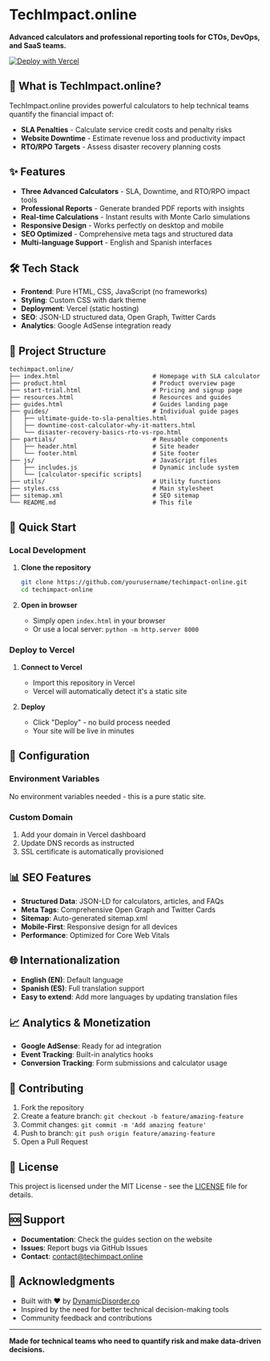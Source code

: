 # TechImpact.online

**Advanced calculators and professional reporting tools for CTOs, DevOps, and SaaS teams.**

[![Deploy with Vercel](https://vercel.com/button)](https://vercel.com/new/clone?repository-url=https://github.com/yourusername/techimpact-online)

## 🚀 What is TechImpact.online?

TechImpact.online provides powerful calculators to help technical teams quantify the financial impact of:

- **SLA Penalties** - Calculate service credit costs and penalty risks
- **Website Downtime** - Estimate revenue loss and productivity impact  
- **RTO/RPO Targets** - Assess disaster recovery planning costs

## ✨ Features

- **Three Advanced Calculators** - SLA, Downtime, and RTO/RPO impact tools
- **Professional Reports** - Generate branded PDF reports with insights
- **Real-time Calculations** - Instant results with Monte Carlo simulations
- **Responsive Design** - Works perfectly on desktop and mobile
- **SEO Optimized** - Comprehensive meta tags and structured data
- **Multi-language Support** - English and Spanish interfaces

## 🛠️ Tech Stack

- **Frontend**: Pure HTML, CSS, JavaScript (no frameworks)
- **Styling**: Custom CSS with dark theme
- **Deployment**: Vercel (static hosting)
- **SEO**: JSON-LD structured data, Open Graph, Twitter Cards
- **Analytics**: Google AdSense integration ready

## 📁 Project Structure

```
techimpact.online/
├── index.html                          # Homepage with SLA calculator
├── product.html                        # Product overview page
├── start-trial.html                    # Pricing and signup page
├── resources.html                      # Resources and guides
├── guides.html                         # Guides landing page
├── guides/                             # Individual guide pages
│   ├── ultimate-guide-to-sla-penalties.html
│   ├── downtime-cost-calculator-why-it-matters.html
│   └── disaster-recovery-basics-rto-vs-rpo.html
├── partials/                           # Reusable components
│   ├── header.html                     # Site header
│   └── footer.html                     # Site footer
├── js/                                 # JavaScript files
│   ├── includes.js                     # Dynamic include system
│   └── [calculator-specific scripts]
├── utils/                              # Utility functions
├── styles.css                          # Main stylesheet
├── sitemap.xml                         # SEO sitemap
└── README.md                           # This file
```

## 🚀 Quick Start

### Local Development

1. **Clone the repository**
   ```bash
   git clone https://github.com/yourusername/techimpact-online.git
   cd techimpact-online
   ```

2. **Open in browser**
   - Simply open `index.html` in your browser
   - Or use a local server: `python -m http.server 8000`

### Deploy to Vercel

1. **Connect to Vercel**
   - Import this repository in Vercel
   - Vercel will automatically detect it's a static site

2. **Deploy**
   - Click "Deploy" - no build process needed
   - Your site will be live in minutes

## 🔧 Configuration

### Environment Variables
No environment variables needed - this is a pure static site.

### Custom Domain
1. Add your domain in Vercel dashboard
2. Update DNS records as instructed
3. SSL certificate is automatically provisioned

## 📊 SEO Features

- **Structured Data**: JSON-LD for calculators, articles, and FAQs
- **Meta Tags**: Comprehensive Open Graph and Twitter Cards
- **Sitemap**: Auto-generated sitemap.xml
- **Mobile-First**: Responsive design for all devices
- **Performance**: Optimized for Core Web Vitals

## 🌐 Internationalization

- **English (EN)**: Default language
- **Spanish (ES)**: Full translation support
- **Easy to extend**: Add more languages by updating translation files

## 📈 Analytics & Monetization

- **Google AdSense**: Ready for ad integration
- **Event Tracking**: Built-in analytics hooks
- **Conversion Tracking**: Form submissions and calculator usage

## 🤝 Contributing

1. Fork the repository
2. Create a feature branch: `git checkout -b feature/amazing-feature`
3. Commit changes: `git commit -m 'Add amazing feature'`
4. Push to branch: `git push origin feature/amazing-feature`
5. Open a Pull Request

## 📄 License

This project is licensed under the MIT License - see the [LICENSE](LICENSE) file for details.

## 🆘 Support

- **Documentation**: Check the guides section on the website
- **Issues**: Report bugs via GitHub Issues
- **Contact**: [contact@techimpact.online](mailto:contact@techimpact.online)

## 🙏 Acknowledgments

- Built with ❤️ by [DynamicDisorder.co](https://dynamicdisorder.co)
- Inspired by the need for better technical decision-making tools
- Community feedback and contributions

---

**Made for technical teams who need to quantify risk and make data-driven decisions.**
